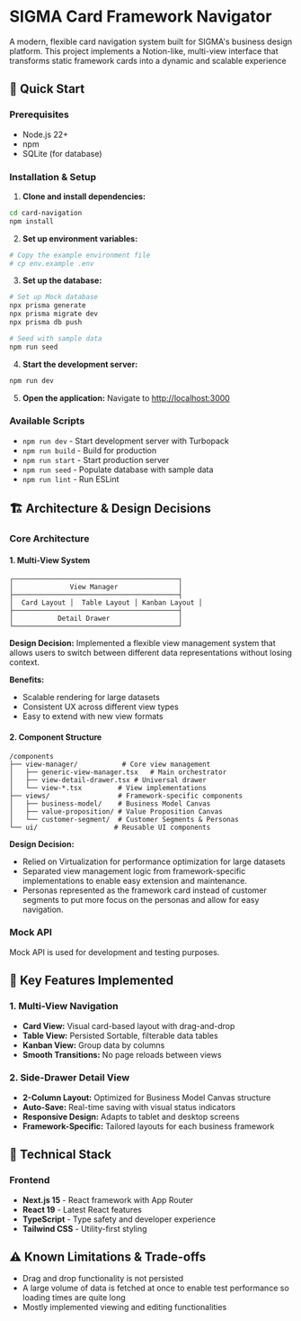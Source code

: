 # SIGMA Card Framework Navigator

A modern, flexible card navigation system built for SIGMA's business design platform. This project implements a Notion-like, multi-view interface that transforms static framework cards into a dynamic and scalable experience

## 🚀 Quick Start

### Prerequisites
- Node.js 22+ 
- npm
- SQLite (for database)

### Installation & Setup

1. **Clone and install dependencies:**
```bash
cd card-navigation
npm install
```

2. **Set up environment variables:**
```bash
# Copy the example environment file
# cp env.example .env
```

3. **Set up the database:**
```bash
# Set up Mock database
npx prisma generate
npx prisma migrate dev
npx prisma db push

# Seed with sample data
npm run seed
```

4. **Start the development server:**
```bash
npm run dev
```

5. **Open the application:**
Navigate to [http://localhost:3000](http://localhost:3000)

### Available Scripts
- `npm run dev` - Start development server with Turbopack
- `npm run build` - Build for production
- `npm run start` - Start production server
- `npm run seed` - Populate database with sample data
- `npm run lint` - Run ESLint

## 🏗️ Architecture & Design Decisions

### Core Architecture

#### **1. Multi-View System**
```
┌─────────────────────────────────────────┐
│              View Manager               │
├─────────────────────────────────────────┤
│  Card Layout │  Table Layout │ Kanban Layout │
├─────────────────────────────────────────┤
│           Detail Drawer                 │
└─────────────────────────────────────────┘
```

**Design Decision:** Implemented a flexible view management system that allows users to switch between different data representations without losing context.

**Benefits:**
- Scalable rendering for large datasets
- Consistent UX across different view types
- Easy to extend with new view formats

#### **2. Component Structure**
```
/components
├── view-manager/           # Core view management
│   ├── generic-view-manager.tsx   # Main orchestrator
│   ├── view-detail-drawer.tsx # Universal drawer
│   └── view-*.tsx         # View implementations
├── views/                 # Framework-specific components
│   ├── business-model/    # Business Model Canvas
│   ├── value-proposition/ # Value Proposition Canvas
│   └── customer-segment/  # Customer Segments & Personas
└── ui/                   # Reusable UI components
```

**Design Decision:** 
- Relied on Virtualization for performance optimization for large datasets
- Separated view management logic from framework-specific implementations to enable easy extension and maintenance.
- Personas represented as the framework card instead of customer segments to put more focus on the personas and allow for easy navigation.

### Mock API
Mock API is used for development and testing purposes.


## 🎨 Key Features Implemented

### **1. Multi-View Navigation**
- **Card View:** Visual card-based layout with drag-and-drop
- **Table View:** Persisted Sortable, filterable data tables
- **Kanban View:** Group data by columns
- **Smooth Transitions:** No page reloads between views

### **2. Side-Drawer Detail View**
- **2-Column Layout:** Optimized for Business Model Canvas structure
- **Auto-Save:** Real-time saving with visual status indicators
- **Responsive Design:** Adapts to tablet and desktop screens
- **Framework-Specific:** Tailored layouts for each business framework

## 🔧 Technical Stack

### **Frontend**
- **Next.js 15** - React framework with App Router
- **React 19** - Latest React features
- **TypeScript** - Type safety and developer experience
- **Tailwind CSS** - Utility-first styling


## ⚠️ Known Limitations & Trade-offs

- Drag and drop functionality is not persisted
- A large volume of data is fetched at once to enable test performance so loading times are quite long
- Mostly implemented viewing and editing functionalities



